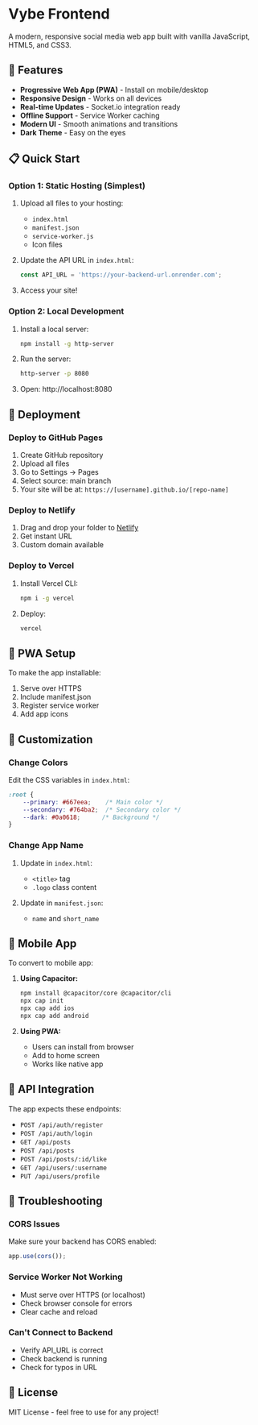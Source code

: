 # Vybe Frontend

A modern, responsive social media web app built with vanilla JavaScript, HTML5, and CSS3.

## 🚀 Features

- **Progressive Web App (PWA)** - Install on mobile/desktop
- **Responsive Design** - Works on all devices
- **Real-time Updates** - Socket.io integration ready
- **Offline Support** - Service Worker caching
- **Modern UI** - Smooth animations and transitions
- **Dark Theme** - Easy on the eyes

## 📋 Quick Start

### Option 1: Static Hosting (Simplest)

1. Upload all files to your hosting:
   - `index.html`
   - `manifest.json`
   - `service-worker.js`
   - Icon files

2. Update the API URL in `index.html`:
   ```javascript
   const API_URL = 'https://your-backend-url.onrender.com';
   ```

3. Access your site!

### Option 2: Local Development

1. Install a local server:
   ```bash
   npm install -g http-server
   ```

2. Run the server:
   ```bash
   http-server -p 8080
   ```

3. Open: http://localhost:8080

## 🚀 Deployment

### Deploy to GitHub Pages

1. Create GitHub repository
2. Upload all files
3. Go to Settings → Pages
4. Select source: main branch
5. Your site will be at: `https://[username].github.io/[repo-name]`

### Deploy to Netlify

1. Drag and drop your folder to [Netlify](https://netlify.com)
2. Get instant URL
3. Custom domain available

### Deploy to Vercel

1. Install Vercel CLI:
   ```bash
   npm i -g vercel
   ```

2. Deploy:
   ```bash
   vercel
   ```

## 📱 PWA Setup

To make the app installable:

1. Serve over HTTPS
2. Include manifest.json
3. Register service worker
4. Add app icons

## 🎨 Customization

### Change Colors

Edit the CSS variables in `index.html`:
```css
:root {
    --primary: #667eea;    /* Main color */
    --secondary: #764ba2;  /* Secondary color */
    --dark: #0a0618;      /* Background */
}
```

### Change App Name

1. Update in `index.html`:
   - `<title>` tag
   - `.logo` class content

2. Update in `manifest.json`:
   - `name` and `short_name`

## 📱 Mobile App

To convert to mobile app:

1. **Using Capacitor:**
   ```bash
   npm install @capacitor/core @capacitor/cli
   npx cap init
   npx cap add ios
   npx cap add android
   ```

2. **Using PWA:**
   - Users can install from browser
   - Add to home screen
   - Works like native app

## 🔗 API Integration

The app expects these endpoints:

- `POST /api/auth/register`
- `POST /api/auth/login`
- `GET /api/posts`
- `POST /api/posts`
- `POST /api/posts/:id/like`
- `GET /api/users/:username`
- `PUT /api/users/profile`

## 🐛 Troubleshooting

### CORS Issues
Make sure your backend has CORS enabled:
```javascript
app.use(cors());
```

### Service Worker Not Working
- Must serve over HTTPS (or localhost)
- Check browser console for errors
- Clear cache and reload

### Can't Connect to Backend
- Verify API_URL is correct
- Check backend is running
- Check for typos in URL

## 📄 License

MIT License - feel free to use for any project!